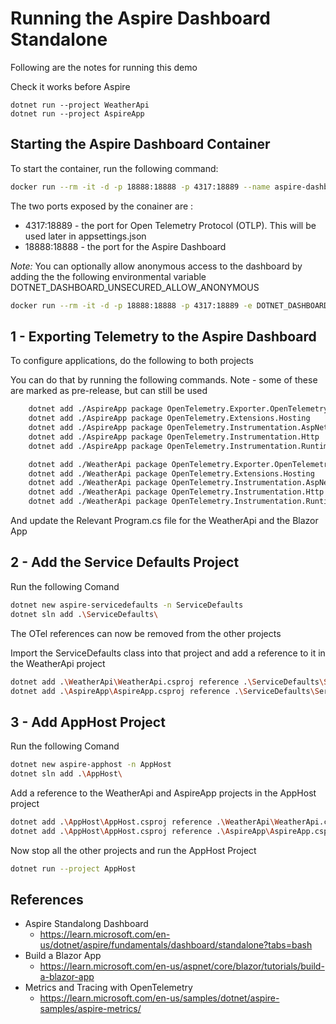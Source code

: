 # Running the Aspire Dashboard Standalone

Following are the notes for running this demo

Check it works before Aspire

    dotnet run --project WeatherApi
    dotnet run --project AspireApp


## Starting the Aspire Dashboard Container

To start the container, run the following command: 

```bash
docker run --rm -it -d -p 18888:18888 -p 4317:18889 --name aspire-dashboard mcr.microsoft.com/dotnet/aspire-dashboard:9.0
```

The two ports exposed by the conainer are :
- 4317:18889 - the port for Open Telemetry Protocol (OTLP). This will be used later in appsettings.json
- 18888:18888 - the port for the Aspire Dashboard

*Note:* You can optionally allow anonymous access to the dashboard by adding the the following environmental variable DOTNET_DASHBOARD_UNSECURED_ALLOW_ANONYMOUS

```bash
docker run --rm -it -d -p 18888:18888 -p 4317:18889 -e DOTNET_DASHBOARD_UNSECURED_ALLOW_ANONYMOUS=True --name aspire-dashboard mcr.microsoft.com/dotnet/aspire-dashboard:9.0
```


## 1 - Exporting Telemetry to the Aspire Dashboard

To configure applications, do the following to both projects

You can do that by running the following commands. Note - some of these are marked as pre-release, but can still be used

```bash
    dotnet add ./AspireApp package OpenTelemetry.Exporter.OpenTelemetryProtocol
    dotnet add ./AspireApp package OpenTelemetry.Extensions.Hosting
    dotnet add ./AspireApp package OpenTelemetry.Instrumentation.AspNetCore
    dotnet add ./AspireApp package OpenTelemetry.Instrumentation.Http
    dotnet add ./AspireApp package OpenTelemetry.Instrumentation.Runtime

    dotnet add ./WeatherApi package OpenTelemetry.Exporter.OpenTelemetryProtocol
    dotnet add ./WeatherApi package OpenTelemetry.Extensions.Hosting
    dotnet add ./WeatherApi package OpenTelemetry.Instrumentation.AspNetCore
    dotnet add ./WeatherApi package OpenTelemetry.Instrumentation.Http
    dotnet add ./WeatherApi package OpenTelemetry.Instrumentation.Runtime
```


And update the Relevant Program.cs file for the WeatherApi and the Blazor App



## 2 - Add the Service Defaults Project

Run the following Comand

```bash
dotnet new aspire-servicedefaults -n ServiceDefaults
dotnet sln add .\ServiceDefaults\
```

The OTel references can now be removed from the other projects

Import the ServiceDefaults class into that project and add a reference to it in the WeatherApi project

```bash
dotnet add .\WeatherApi\WeatherApi.csproj reference .\ServiceDefaults\ServiceDefaults.csproj
dotnet add .\AspireApp\AspireApp.csproj reference .\ServiceDefaults\ServiceDefaults.csproj
```

## 3 - Add AppHost Project


Run the following Comand

```bash
dotnet new aspire-apphost -n AppHost
dotnet sln add .\AppHost\
```

Add a reference to the WeatherApi and AspireApp projects in the AppHost project

```bash 
dotnet add .\AppHost\AppHost.csproj reference .\WeatherApi\WeatherApi.csproj
dotnet add .\AppHost\AppHost.csproj reference .\AspireApp\AspireApp.csproj
```

Now stop all the other projects and run the AppHost Project

```bash
dotnet run --project AppHost
```



## References

 - Aspire Standalong Dashboard
    - https://learn.microsoft.com/en-us/dotnet/aspire/fundamentals/dashboard/standalone?tabs=bash
 - Build a Blazor App
    - https://learn.microsoft.com/en-us/aspnet/core/blazor/tutorials/build-a-blazor-app
 - Metrics and Tracing with OpenTelemetry
    - https://learn.microsoft.com/en-us/samples/dotnet/aspire-samples/aspire-metrics/



